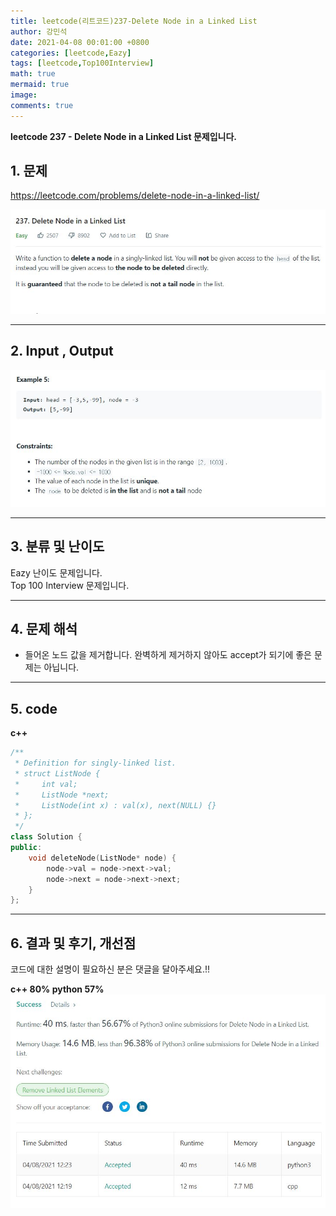 ```yaml
---
title: leetcode(리트코드)237-Delete Node in a Linked List
author: 강민석
date: 2021-04-08 00:01:00 +0800
categories: [leetcode,Eazy]
tags: [leetcode,Top100Interview]
math: true
mermaid: true
image: 
comments: true
---
```


**leetcode 237 - Delete Node in a Linked List 문제입니다.**

## 1. 문제
<https://leetcode.com/problems/delete-node-in-a-linked-list/>  

![](/assets/img/sample/leetcode/237/Problem.JPG)

-----  

## 2. Input , Output

![](/assets/img/sample/leetcode/237/input.JPG)  


-----  

## 3. 분류 및 난이도

Eazy 난이도 문제입니다.  
Top 100 Interview 문제입니다.  


-----  

## 4. 문제 해석

- 들어온 노드 값을 제거합니다. 완벽하게 제거하지 않아도 accept가 되기에 좋은 문제는 아닙니다.

-----  

## 5. code


**c++**

```c++
/**
 * Definition for singly-linked list.
 * struct ListNode {
 *     int val;
 *     ListNode *next;
 *     ListNode(int x) : val(x), next(NULL) {}
 * };
 */
class Solution {
public:
    void deleteNode(ListNode* node) {
        node->val = node->next->val;
        node->next = node->next->next;
    }
};
```

-----

## 6. 결과 및 후기, 개선점

코드에 대한 설명이 필요하신 분은 댓글을 달아주세요.!!

**c++ 80% python 57%** 
![](/assets/img/sample/leetcode/237/result.JPG)  






